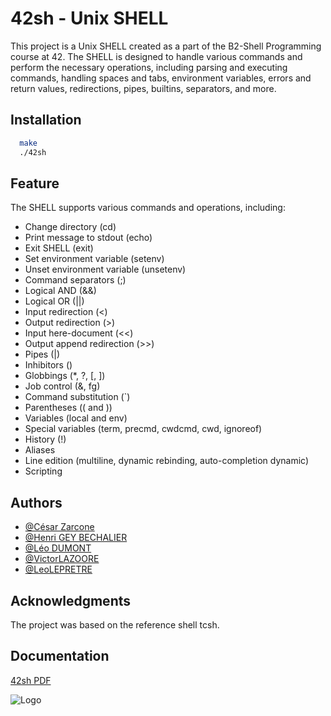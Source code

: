 # 42sh - Unix SHELL
This project is a Unix SHELL created as a part of the B2-Shell Programming course at 42. The SHELL is designed to handle various commands and perform the necessary operations, including parsing and executing commands, handling spaces and tabs, environment variables, errors and return values, redirections, pipes, builtins, separators, and more.

## Installation

```bash
  make
  ./42sh
```

## Feature
The SHELL supports various commands and operations, including:

* Change directory (cd)
* Print message to stdout (echo)
* Exit SHELL (exit)
* Set environment variable (setenv)
* Unset environment variable (unsetenv)
* Command separators (;)
* Logical AND (&&)
* Logical OR (||)
* Input redirection (<)
* Output redirection (>)
* Input here-document (<<)
* Output append redirection (>>)
* Pipes (|)
* Inhibitors ()
* Globbings (*, ?, [, ])
* Job control (&, fg)
* Command substitution (`)
* Parentheses (( and ))
* Variables (local and env)
* Special variables (term, precmd, cwdcmd, cwd, ignoreof)
* History (!)
* Aliases
* Line edition (multiline, dynamic rebinding, auto-completion dynamic)
* Scripting
## Authors

- [@César Zarcone](https://github.com/gyoxyde)
- [@Henri GEY BECHALIER](https://github.com/Hyunsuke)
- [@Léo DUMONT](https://github.com/leodumont444)
- [@VictorLAZOORE](https://github.com/VictorLAZOORE)
- [@LeoLEPRETRE](https://github.com/LeoLEPRETRE)


## Acknowledgments
The project was based on the reference shell tcsh.
## Documentation

[42sh PDF](https://intra.epitech.eu/module/2022/B-PSU-200/LIL-2-1/acti-593239/project/file/B-PSU-210_42sh.pdf)


![Logo](https://newsroom.ionis-group.com/wp-content/uploads/2021/10/EPITECH-TECHNOLOGY-QUADRI-2021.png)

